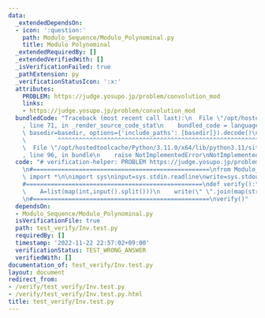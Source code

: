 ```yaml
---
data:
  _extendedDependsOn:
  - icon: ':question:'
    path: Modulo_Sequence/Modulo_Polynominal.py
    title: Modulo Polynominal
  _extendedRequiredBy: []
  _extendedVerifiedWith: []
  _isVerificationFailed: true
  _pathExtension: py
  _verificationStatusIcon: ':x:'
  attributes:
    PROBLEM: https://judge.yosupo.jp/problem/convolution_mod
    links:
    - https://judge.yosupo.jp/problem/convolution_mod
  bundledCode: "Traceback (most recent call last):\n  File \"/opt/hostedtoolcache/Python/3.11.0/x64/lib/python3.11/site-packages/onlinejudge_verify/documentation/build.py\"\
    , line 71, in _render_source_code_stat\n    bundled_code = language.bundle(stat.path,\
    \ basedir=basedir, options={'include_paths': [basedir]}).decode()\n          \
    \         ^^^^^^^^^^^^^^^^^^^^^^^^^^^^^^^^^^^^^^^^^^^^^^^^^^^^^^^^^^^^^^^^^^^^^^^^^^^^^^^^^\n\
    \  File \"/opt/hostedtoolcache/Python/3.11.0/x64/lib/python3.11/site-packages/onlinejudge_verify/languages/python.py\"\
    , line 96, in bundle\n    raise NotImplementedError\nNotImplementedError\n"
  code: "# verification-helper: PROBLEM https://judge.yosupo.jp/problem/convolution_mod\n\
    \n#==================================================\nfrom Modulo_Sequence.Modulo_Polynominal\
    \ import *\n\nimport sys\ninput=sys.stdin.readline\nwrite=sys.stdout.write\n\n\
    #==================================================\ndef verify():\n    N=int(input())\n\
    \    A=list(map(int,input().split()))\n    write(\" \".join(map(str,Calc.Inverse(A))))\n\
    \n#==================================================\nverify()"
  dependsOn:
  - Modulo_Sequence/Modulo_Polynominal.py
  isVerificationFile: true
  path: test_verify/Inv.test.py
  requiredBy: []
  timestamp: '2022-11-22 22:57:02+09:00'
  verificationStatus: TEST_WRONG_ANSWER
  verifiedWith: []
documentation_of: test_verify/Inv.test.py
layout: document
redirect_from:
- /verify/test_verify/Inv.test.py
- /verify/test_verify/Inv.test.py.html
title: test_verify/Inv.test.py
---
```

